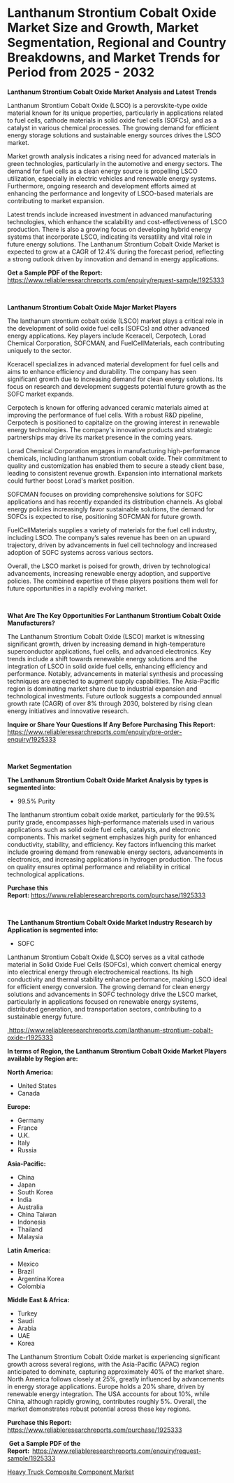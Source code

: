<p><h1>Lanthanum Strontium Cobalt Oxide Market Size and Growth, Market Segmentation, Regional and Country Breakdowns, and Market Trends for Period from 2025 -  2032</h1></p><p><strong>Lanthanum Strontium Cobalt Oxide Market Analysis and Latest Trends</strong></p>
<p><p>Lanthanum Strontium Cobalt Oxide (LSCO) is a perovskite-type oxide material known for its unique properties, particularly in applications related to fuel cells, cathode materials in solid oxide fuel cells (SOFCs), and as a catalyst in various chemical processes. The growing demand for efficient energy storage solutions and sustainable energy sources drives the LSCO market. </p><p>Market growth analysis indicates a rising need for advanced materials in green technologies, particularly in the automotive and energy sectors. The demand for fuel cells as a clean energy source is propelling LSCO utilization, especially in electric vehicles and renewable energy systems. Furthermore, ongoing research and development efforts aimed at enhancing the performance and longevity of LSCO-based materials are contributing to market expansion.</p><p>Latest trends include increased investment in advanced manufacturing technologies, which enhance the scalability and cost-effectiveness of LSCO production. There is also a growing focus on developing hybrid energy systems that incorporate LSCO, indicating its versatility and vital role in future energy solutions. The Lanthanum Strontium Cobalt Oxide Market is expected to grow at a CAGR of 12.4% during the forecast period, reflecting a strong outlook driven by innovation and demand in energy applications.</p></p>
<p><strong>Get a Sample PDF of the Report:&nbsp;</strong> <a href="https://www.reliableresearchreports.com/enquiry/request-sample/1925333?utm_campaign=2984&utm_medium=2&utm_source=Github&utm_content=ia&utm_term=28032025&utm_id=lanthanum-strontium-cobalt-oxide">https://www.reliableresearchreports.com/enquiry/request-sample/1925333</a></p>
<p>&nbsp;</p>
<p><strong>Lanthanum Strontium Cobalt Oxide Major Market Players</strong></p>
<p><p>The lanthanum strontium cobalt oxide (LSCO) market plays a critical role in the development of solid oxide fuel cells (SOFCs) and other advanced energy applications. Key players include Kceracell, Cerpotech, Lorad Chemical Corporation, SOFCMAN, and FuelCellMaterials, each contributing uniquely to the sector.</p><p>Kceracell specializes in advanced material development for fuel cells and aims to enhance efficiency and durability. The company has seen significant growth due to increasing demand for clean energy solutions. Its focus on research and development suggests potential future growth as the SOFC market expands.</p><p>Cerpotech is known for offering advanced ceramic materials aimed at improving the performance of fuel cells. With a robust R&D pipeline, Cerpotech is positioned to capitalize on the growing interest in renewable energy technologies. The company's innovative products and strategic partnerships may drive its market presence in the coming years.</p><p>Lorad Chemical Corporation engages in manufacturing high-performance chemicals, including lanthanum strontium cobalt oxide. Their commitment to quality and customization has enabled them to secure a steady client base, leading to consistent revenue growth. Expansion into international markets could further boost Lorad's market position.</p><p>SOFCMAN focuses on providing comprehensive solutions for SOFC applications and has recently expanded its distribution channels. As global energy policies increasingly favor sustainable solutions, the demand for SOFCs is expected to rise, positioning SOFCMAN for future growth.</p><p>FuelCellMaterials supplies a variety of materials for the fuel cell industry, including LSCO. The company’s sales revenue has been on an upward trajectory, driven by advancements in fuel cell technology and increased adoption of SOFC systems across various sectors.</p><p>Overall, the LSCO market is poised for growth, driven by technological advancements, increasing renewable energy adoption, and supportive policies. The combined expertise of these players positions them well for future opportunities in a rapidly evolving market.</p></p>
<p>&nbsp;</p>
<p><strong>What Are The Key Opportunities For Lanthanum Strontium Cobalt Oxide Manufacturers?</strong></p>
<p><p>The Lanthanum Strontium Cobalt Oxide (LSCO) market is witnessing significant growth, driven by increasing demand in high-temperature superconductor applications, fuel cells, and advanced electronics. Key trends include a shift towards renewable energy solutions and the integration of LSCO in solid oxide fuel cells, enhancing efficiency and performance. Notably, advancements in material synthesis and processing techniques are expected to augment supply capabilities. The Asia-Pacific region is dominating market share due to industrial expansion and technological investments. Future outlook suggests a compounded annual growth rate (CAGR) of over 8% through 2030, bolstered by rising clean energy initiatives and innovative research.</p></p>
<p><strong>Inquire or Share Your Questions If Any Before Purchasing This Report:</strong> <a href="https://www.reliableresearchreports.com/enquiry/pre-order-enquiry/1925333?utm_campaign=2984&utm_medium=2&utm_source=Github&utm_content=ia&utm_term=28032025&utm_id=lanthanum-strontium-cobalt-oxide">https://www.reliableresearchreports.com/enquiry/pre-order-enquiry/1925333</a></p>
<p>&nbsp;</p>
<p><strong>Market Segmentation</strong></p>
<p><strong>The Lanthanum Strontium Cobalt Oxide Market Analysis by types is segmented into:</strong></p>
<p><ul><li>99.5% Purity</li></ul></p>
<p><p>The lanthanum strontium cobalt oxide market, particularly for the 99.5% purity grade, encompasses high-performance materials used in various applications such as solid oxide fuel cells, catalysts, and electronic components. This market segment emphasizes high purity for enhanced conductivity, stability, and efficiency. Key factors influencing this market include growing demand from renewable energy sectors, advancements in electronics, and increasing applications in hydrogen production. The focus on quality ensures optimal performance and reliability in critical technological applications.</p></p>
<p><strong>Purchase this Report:&nbsp;</strong><a href="https://www.reliableresearchreports.com/purchase/1925333?utm_campaign=2984&utm_medium=2&utm_source=Github&utm_content=ia&utm_term=28032025&utm_id=lanthanum-strontium-cobalt-oxide">https://www.reliableresearchreports.com/purchase/1925333</a></p>
<p>&nbsp;</p>
<p><strong>The Lanthanum Strontium Cobalt Oxide Market Industry Research by Application is segmented into:</strong></p>
<p><ul><li>SOFC</li></ul></p>
<p><p>Lanthanum Strontium Cobalt Oxide (LSCO) serves as a vital cathode material in Solid Oxide Fuel Cells (SOFCs), which convert chemical energy into electrical energy through electrochemical reactions. Its high conductivity and thermal stability enhance performance, making LSCO ideal for efficient energy conversion. The growing demand for clean energy solutions and advancements in SOFC technology drive the LSCO market, particularly in applications focused on renewable energy systems, distributed generation, and transportation sectors, contributing to a sustainable energy future.</p></p>
<p><a href="https://www.reliableresearchreports.com/lanthanum-strontium-cobalt-oxide-r1925333?utm_campaign=2984&utm_medium=2&utm_source=Github&utm_content=ia&utm_term=28032025&utm_id=lanthanum-strontium-cobalt-oxide">&nbsp;https://www.reliableresearchreports.com/lanthanum-strontium-cobalt-oxide-r1925333</a></p>
<p><strong>In terms of Region, the Lanthanum Strontium Cobalt Oxide Market Players available by Region are:</strong></p>
<p>
    <p> <strong> North America: </strong>
        <ul>
            <li>United States</li>
            <li>Canada</li>
        </ul>
        </p> 
    <p> <strong> Europe: </strong>
        <ul>
            <li>Germany</li>
            <li>France</li>
            <li>U.K.</li>
            <li>Italy</li>
            <li>Russia</li>
        </ul>
        </p> 
    <p> <strong> Asia-Pacific: </strong>
        <ul>
            <li>China</li>
            <li>Japan</li>
            <li>South Korea</li>
            <li>India</li>
            <li>Australia</li>
            <li>China Taiwan</li>
            <li>Indonesia</li>
            <li>Thailand</li>
            <li>Malaysia</li>
        </ul>
        </p> 
    <p> <strong> Latin America: </strong>
        <ul>
            <li>Mexico</li>
            <li>Brazil</li>
            <li>Argentina Korea</li>
            <li>Colombia</li>
        </ul>
        </p> 
    <p> <strong> Middle East & Africa: </strong>
        <ul>
            <li>Turkey</li>
            <li>Saudi</li>
            <li>Arabia</li>
            <li>UAE</li>
            <li>Korea</li>
        </ul>
    </p>
    </p>
<p><p>The Lanthanum Strontium Cobalt Oxide market is experiencing significant growth across several regions, with the Asia-Pacific (APAC) region anticipated to dominate, capturing approximately 40% of the market share. North America follows closely at 25%, greatly influenced by advancements in energy storage applications. Europe holds a 20% share, driven by renewable energy integration. The USA accounts for about 10%, while China, although rapidly growing, contributes roughly 5%. Overall, the market demonstrates robust potential across these key regions.</p></p>
<p><strong>Purchase this Report: </strong><a href="https://www.reliableresearchreports.com/purchase/1925333?utm_campaign=2984&utm_medium=2&utm_source=Github&utm_content=ia&utm_term=28032025&utm_id=lanthanum-strontium-cobalt-oxide">https://www.reliableresearchreports.com/purchase/1925333</a></p>
<p>&nbsp;<strong>Get a Sample PDF of the Report:&nbsp;&nbsp;</strong><a href="https://www.reliableresearchreports.com/enquiry/request-sample/1925333?utm_campaign=2984&utm_medium=2&utm_source=Github&utm_content=ia&utm_term=28032025&utm_id=lanthanum-strontium-cobalt-oxide">https://www.reliableresearchreports.com/enquiry/request-sample/1925333</a></p>
<p><strong></strong></p>
<p><p><a href="https://github.com/salodipura00/Market-Research-Report-List-1/blob/main/heavy-truck-composite-component-market.md?utm_campaign=2984&utm_medium=2&utm_source=Github&utm_content=ia&utm_term=28032025&utm_id=lanthanum-strontium-cobalt-oxide">Heavy Truck Composite Component Market</a></p></p>